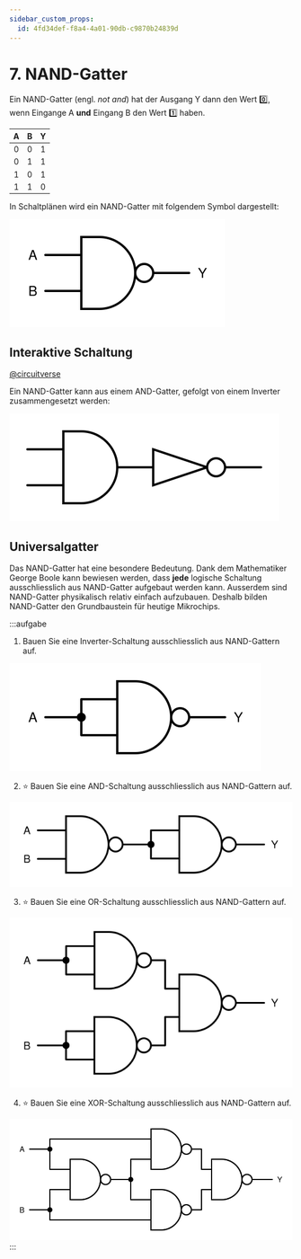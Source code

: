```yaml
---
sidebar_custom_props:
  id: 4fd34def-f8a4-4a01-90db-c9870b24839d
---
```


# 7. NAND-Gatter

Ein NAND-Gatter (engl. *not and*) hat der Ausgang Y dann den Wert 0️⃣, wenn Eingange A **und** Eingang B den Wert 1️⃣ haben.

<div className="slim-table">

|   A   |   B   |   Y   |
| :---: | :---: | :---: |
|   0   |   0   |   1   |
|   0   |   1   |   1   |
|   1   |   0   |   1   |
|   1   |   1   |   0   |
</div>

In Schaltplänen wird ein NAND-Gatter mit folgendem Symbol dargestellt:

![Symbol für ein NAND-Gatter](images/07-nand-gate.svg)

## Interaktive Schaltung

[@circuitverse](https://circuitverse.org/simulator/embed/rothe-nand-gate)

Ein NAND-Gatter kann aus einem AND-Gatter, gefolgt von einem Inverter zusammengesetzt werden:

![](images/07-nand-circuit.svg)


## Universalgatter

Das NAND-Gatter hat eine besondere Bedeutung. Dank dem Mathematiker George Boole kann bewiesen werden, dass **jede** logische Schaltung ausschliesslich aus NAND-Gatter aufgebaut werden kann. Ausserdem sind NAND-Gatter physikalisch relativ einfach aufzubauen. Deshalb bilden NAND-Gatter den Grundbaustein für heutige Mikrochips.

:::aufgabe
<Answer type="state" webKey="93a42f47-ae1a-4616-8c0f-2456b2b205d6" />

1. Bauen Sie eine Inverter-Schaltung ausschliesslich aus NAND-Gattern auf.

  <Answer type="text" webKey="14a4eaef-deb8-4021-a16a-04cdd488339c" />

<Solution webKey="d624a73b-b536-4b2a-b335-c84b0106ae60">

![](images/07-inverter-nand-circuit.svg)
</Solution>

2. ⭐️ Bauen Sie eine AND-Schaltung ausschliesslich aus NAND-Gattern auf.

  <Answer type="text" webKey="6b608dfd-a4d3-472b-9d88-03787ac0a48a" />

<Solution webKey="d624a73b-b536-4b2a-b335-c84b0106ae60">

![](images/07-and-nand-circuit.svg)
</Solution>

3. ⭐️ Bauen Sie eine OR-Schaltung  ausschliesslich aus NAND-Gattern auf.

  <Answer type="text" webKey="e7e205c1-d5ee-4668-a580-634450c3a2d5" />

<Solution webKey="d624a73b-b536-4b2a-b335-c84b0106ae60">

![](images/07-or-nand-circuit.svg)
</Solution>

4. ⭐️ Bauen Sie eine XOR-Schaltung ausschliesslich aus NAND-Gattern auf.

  <Answer type="text" webKey="79185e8d-66c9-412a-a0e8-f2f8dfde3d6f" />

<Solution webKey="d624a73b-b536-4b2a-b335-c84b0106ae60">

![](images/07-xor-nand-circuit.svg)
</Solution>
:::
